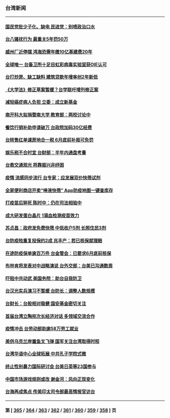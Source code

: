 ### 台湾新闻
---
#### [国民党批少子化、缺电 民进党：别喷政治口水](../../pages/ncid1349361/n13746015.md) 
#### [台八骚扰行为 最重关5年罚50万](../../pages/ncid1349361/n13746004.md) 
#### [威州厂近停摆 鸿海恐需年缴10亿基建费20年](../../pages/ncid1349361/n13746002.md) 
#### [全球唯一 台畜卫所十足目虹彩病毒实验室获OIE认可](../../pages/ncid1349361/n13745972.md) 
#### [台打炒房、缺工缺料 建筑贷款年增率创2年新低](../../pages/ncid1349361/n13745961.md) 
#### [《大学法》修正草案暂缓？台学联吁增列修正案](../../pages/ncid1349361/n13745967.md) 
#### [减轻癌症病人负担 立委：成立新基金](../../pages/ncid1349361/n13745962.md) 
#### [南开科大拟捐暨南大学 教育部：两校讨论中](../../pages/ncid1349361/n13745971.md) 
#### [餐饮行销补助申请破万 台政院加码30亿经费](../../pages/ncid1349361/n13745966.md) 
#### [台转售红单课房地合一税 6月底前补报可免罚](../../pages/ncid1349361/n13745960.md) 
#### [娱乐税不合时宜 台财部：半年内通盘考量](../../pages/ncid1349361/n13745964.md) 
#### [台救交通观光 将靠振兴非纾困](../../pages/ncid1349361/n13745938.md) 
#### [疫情 流感同步流行 台专家：应发展双价快筛试剂](../../pages/ncid1349361/n13745910.md) 
#### [全家便利商店开卖“唾液快筛” App防疫地图一键查库存](../../pages/ncid1349361/n13745917.md) 
#### [打疫苗后猝死 陈时中：仍在司法相验中](../../pages/ncid1349361/n13745913.md) 
#### [成大研发蛋白晶片 1滴血检测疫苗效力](../../pages/ncid1349361/n13745911.md) 
#### [苏贞昌：政府发免费快筛 中低收户5剂 长照住民3剂](../../pages/ncid1349361/n13745918.md) 
#### [台防疫险重复投保约2成 兆丰产：若已核保就理赔](../../pages/ncid1349361/n13745920.md) 
#### [在途防疫保单逾百万件 台金管会：已要求6月底前核保](../../pages/ncid1349361/n13745921.md) 
#### [布林肯将发表对中战略演说 台外交部：台美已沟通数周](../../pages/ncid1349361/n13745883.md) 
#### [吓阻中共动武 美国务院：助台自我防卫](../../pages/ncid1349361/n13745884.md) 
#### [台汉光实兵演习不暂缓 台防长：调整人数规模](../../pages/ncid1349361/n13745859.md) 
#### [台财长：台股相对稳健 国安基金密切关注](../../pages/ncid1349361/n13745861.md) 
#### [首届台湾立陶宛次长经济对话 多领域交流合作](../../pages/ncid1349361/n13745718.md) 
#### [疫情冲击  台劳动部助逾58万劳工就业](../../pages/ncid1349361/n13745844.md) 
#### [美供乌克兰岸置鱼叉飞弹 国军关注台湾取得时程](../../pages/ncid1349361/n13745809.md) 
#### [台湾华语中心全球拓展 中共孔子学院式微](../../pages/ncid1349361/n13745484.md) 
#### [终止性别暴力国际研讨会 台美日英等23国参与](../../pages/ncid1349361/n13745455.md) 
#### [中国市场游戏规则或改 谢金河：风向正现变化](../../pages/ncid1349361/n13745383.md) 
#### [台海再成焦点 传美印太司令部最高情报官访台](../../pages/ncid1349361/n13744969.md) 

---
#### 第 [ [365](./365.md) / [364](./364.md) / [363](./363.md) / [362](./362.md) / [361](./361.md) / [360](./360.md) / [359](./359.md) / [358](./358.md) ] 页
